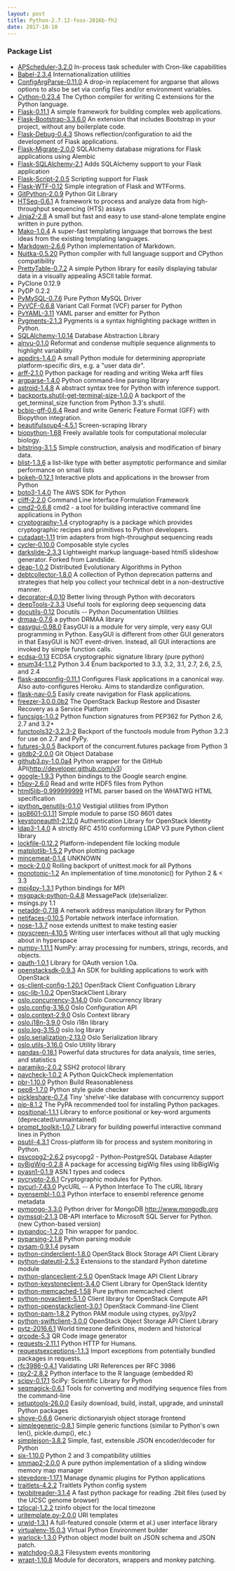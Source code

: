 ```yaml
---
layout: post
title: Python-2.7.12-foss-2016b-fh2
date: 2017-10-10
---
```


### Package List
  * [APScheduler-3.2.0](https://pypi.org/project/APScheduler/) In-process task scheduler with Cron-like capabilities
  * [Babel-2.3.4](https://pypi.org/project/Babel/) Internationalization utilities
  * [ConfigArgParse-0.11.0](https://pypi.org/project/ConfigArgParse/) A drop-in replacement for argparse that allows options to also be set via config files and/or environment variables.
  * [Cython-0.23.4](https://pypi.org/project/Cython/) The Cython compiler for writing C extensions for the Python language.
  * [Flask-0.11.1](https://pypi.org/project/Flask/) A simple framework for building complex web applications.
  * [Flask-Bootstrap-3.3.6.0](https://pypi.org/project/Flask-Bootstrap/) An extension that includes Bootstrap in your project, without any boilerplate code.
  * [Flask-Debug-0.4.3](https://pypi.org/project/Flask-Debug/) Shows reflection/configuration to aid the development of Flask applications.
  * [Flask-Migrate-2.0.0](https://pypi.org/project/Flask-Migrate/) SQLAlchemy database migrations for Flask applications using Alembic
  * [Flask-SQLAlchemy-2.1](https://pypi.org/project/Flask-SQLAlchemy/) Adds SQLAlchemy support to your Flask application
  * [Flask-Script-2.0.5](https://pypi.org/project/Flask-Script/) Scripting support for Flask
  * [Flask-WTF-0.12](https://pypi.org/project/Flask-WTF/) Simple integration of Flask and WTForms.
  * [GitPython-2.0.9](https://pypi.org/project/GitPython/) Python Git Library
  * [HTSeq-0.6.1](https://pypi.org/project/HTSeq/) A framework to process and analyze data from high-throughput sequencing (HTS) assays
  * [Jinja2-2.8](http://pypi.org/project/Jinja2/) A small but fast and easy to use stand-alone template engine written in pure python.
  * [Mako-1.0.4](https://pypi.org/project/Mako/) A super-fast templating language that borrows the  best ideas from the existing templating languages.
  * [Markdown-2.6.6](http://pypi.org/project/Markdown/) Python implementation of Markdown.
  * [Nuitka-0.5.20](https://pypi.org/project/Nuitka/) Python compiler with full language support and CPython compatibility
  * [PrettyTable-0.7.2](https://pypi.org/project/PrettyTable/) A simple Python library for easily displaying tabular data in a visually appealing ASCII table format.
  * PyClone 0.12.9
  * PyDP 0.2.2
  * [PyMySQL-0.7.6](https://pypi.org/project/PyMySQL/) Pure Python MySQL Driver
  * [PyVCF-0.6.8](https://pypi.org/project/PyVCF/) Variant Call Format (VCF) parser for Python
  * [PyYAML-3.11](https://pypi.org/project/PyYAML/) YAML parser and emitter for Python
  * [Pygments-2.1.3](https://pypi.org/project/Pygments/) Pygments is a syntax highlighting package written in Python.
  * [SQLAlchemy-1.0.14](http://pypi.org/project/SQLAlchemy/) Database Abstraction Library
  * [alnvu-0.1.0](https://pypi.org/project/alnvu/) Reformat and condense multiple sequence alignments to highlight variability
  * [appdirs-1.4.0](https://pypi.org/project/appdirs/) A small Python module for determining appropriate platform-specific dirs, e.g. a "user data dir".
  * [arff-2.1.0](https://pypi.org/project/arff/) Python package for reading and writing Weka arff files
  * [argparse-1.4.0](http://pypi.org/project/argparse/) Python command-line parsing library
  * [astroid-1.4.8](https://pypi.org/project/astroid/) A abstract syntax tree for Python with inference support.
  * [backports.shutil-get-terminal-size-1.0.0](https://pypi.org/project/backports.shutil_get_terminal_size/) A backport of the get_terminal_size function from Python 3.3's shutil.
  * [bcbio-gff-0.6.4](https://pypi.org/project/bcbio-gff/) Read and write Generic Feature Format (GFF) with Biopython integration.
  * [beautifulsoup4-4.5.1](https://pypi.org/project/beautifulsoup4/) Screen-scraping library
  * [biopython-1.68](https://pypi.org/project/biopython/) Freely available tools for computational molecular biology.
  * [bitstring-3.1.5](https://pypi.org/project/bitstring/) Simple construction, analysis and modification of binary data.
  * [blist-1.3.6](https://pypi.org/project/blist/) a list-like type with better asymptotic performance and similar performance on small lists
  * [bokeh-0.12.1](https://pypi.org/project/bokeh/) Interactive plots and applications in the browser from Python
  * [boto3-1.4.0](http://pypi.org/project/boto3/) The AWS SDK for Python
  * [cliff-2.2.0](https://pypi.org/project/cliff/) Command Line Interface Formulation Framework
  * [cmd2-0.6.8](https://pypi.org/project/cmd2/) cmd2 - a tool for building interactive command line applications in Python
  * [cryptography-1.4](http://pypi.org/project/cryptography/) cryptography is a package which provides cryptographic recipes and primitives to Python developers.
  * [cutadapt-1.11](https://pypi.org/project/cutadapt/) trim adapters from high-throughput sequencing reads
  * [cycler-0.10.0](https://pypi.org/project/Cycler/) Composable style cycles
  * [darkslide-2.3.3](https://pypi.org/project/darkslide/) Lightweight markup language-based html5 slideshow generator. Forked from Landslide.
  * [deap-1.0.2](https://pypi.org/project/deap/) Distributed Evolutionary Algorithms in Python
  * [debtcollector-1.8.0](https://pypi.org/project/debtcollector/) A collection of Python deprecation patterns and strategies that help you collect your technical debt in a non-destructive manner.
  * [decorator-4.0.10](https://pypi.org/project/decorator/) Better living through Python with decorators
  * [deepTools-2.3.3](https://pypi.org/project/deepTools/) Useful tools for exploring deep sequencing data
  * [docutils-0.12](http://pypi.org/project/docutils/) Docutils -- Python Documentation Utilities
  * [drmaa-0.7.6](https://pypi.org/project/drmaa/) a python DRMAA library
  * [easygui-0.98.0](https://pypi.org/project/easygui/) EasyGUI is a module for very simple, very easy GUI programming in Python.  EasyGUI is different from other GUI generators in that EasyGUI is NOT event-driven.  Instead, all GUI interactions are invoked by simple function calls.
  * [ecdsa-0.13](https://pypi.org/project/ecdsa/) ECDSA cryptographic signature library (pure python)
  * [enum34-1.1.2](https://pypi.org/project/enum34/) Python 3.4 Enum backported to 3.3, 3.2, 3.1, 2.7, 2.6, 2.5, and 2.4
  * [flask-appconfig-0.11.1](https://pypi.org/project/flask-appconfig/) Configures Flask applications in a canonical way. Also auto-configures Heroku. Aims to standardize configuration.
  * [flask-nav-0.5](https://pypi.org/project/flask-nav/) Easily create navigation for Flask applications.
  * [freezer-3.0.0.0b2](https://pypi.org/project/freezer/) The OpenStack Backup Restore and Disaster Recovery as a Service Platform
  * [funcsigs-1.0.2](https://pypi.org/project/funcsigs/) Python function signatures from PEP362 for Python 2.6, 2.7 and 3.2+
  * [functools32-3.2.3-2](https://pypi.org/project/functools32/) Backport of the functools module from Python 3.2.3 for use on 2.7 and PyPy.
  * [futures-3.0.5](http://pypi.org/project/futures/) Backport of the concurrent.futures package from Python 3
  * [gitdb2-2.0.0](https://pypi.org/project/gitdb2/) Git Object Database
  * [github3.py-1.0.0a4](https://pypi.org/project/github3.py/) Python wrapper for the GitHub API(http://developer.github.com/v3)
  * [google-1.9.3](https://pypi.org/project/google/) Python bindings to the Google search engine.
  * [h5py-2.6.0](https://pypi.org/project/h5py/) Read and write HDF5 files from Python
  * [html5lib-0.999999999](https://pypi.org/project/html5lib/) HTML parser based on the WHATWG HTML specification
  * [ipython_genutils-0.1.0](https://pypi.org/project/ipython_genutils/) Vestigial utilities from IPython
  * [iso8601-0.1.11](https://pypi.org/project/iso8601/) Simple module to parse ISO 8601 dates
  * [keystoneauth1-2.12.0](https://pypi.org/project/keystoneauth1/) Authentication Library for OpenStack Identity
  * [ldap3-1.4.0](https://pypi.org/project/ldap3/) A strictly RFC 4510 conforming LDAP V3 pure Python client library
  * [lockfile-0.12.2](https://pypi.org/project/lockfile/) Platform-independent file locking module
  * [matplotlib-1.5.2](https://pypi.org/project/matplotlib/) Python plotting package
  * [mincemeat-0.1.4](https://pypi.org/project/mincemeat/) UNKNOWN
  * [mock-2.0.0](http://pypi.org/project/mock/) Rolling backport of unittest.mock for all Pythons
  * [monotonic-1.2](https://pypi.org/project/monotonic/) An implementation of time.monotonic() for Python 2 & < 3.3
  * [mpi4py-1.3.1](https://pypi.org/project/mpi4py/) Python bindings for MPI
  * [msgpack-python-0.4.8](https://pypi.org/project/msgpack-python/) MessagePack (de)serializer.
  * msings.py 1.1
  * [netaddr-0.7.18](https://pypi.org/project/netaddr/) A network address manipulation library for Python
  * [netifaces-0.10.5](https://pypi.org/project/netifaces/) Portable network interface information.
  * [nose-1.3.7](https://pypi.org/project/nose/) nose extends unittest to make testing easier
  * [npyscreen-4.10.5](https://pypi.org/project/npyscreen/) Writing user interfaces without all that ugly mucking about in hyperspace
  * [numpy-1.11.1](https://pypi.org/project/numpy/) NumPy: array processing for numbers, strings, records, and objects.
  * [oauth-1.0.1](https://pypi.org/project/oauth/) Library for OAuth version 1.0a.
  * [openstacksdk-0.9.3](https://pypi.org/project/openstacksdk/) An SDK for building applications to work with OpenStack
  * [os-client-config-1.20.1](https://pypi.org/project/os-client-config/) OpenStack Client Configuation Library
  * [osc-lib-1.0.2](https://pypi.org/project/osc-lib/) OpenStackClient Library
  * [oslo.concurrency-3.14.0](https://pypi.org/project/oslo.concurrency/) Oslo Concurrency library
  * [oslo.config-3.16.0](https://pypi.org/project/oslo.config/) Oslo Configuration API
  * [oslo.context-2.9.0](https://pypi.org/project/oslo.context/) Oslo Context library
  * [oslo.i18n-3.9.0](https://pypi.org/project/oslo.i18n/) Oslo i18n library
  * [oslo.log-3.15.0](https://pypi.org/project/oslo.log/) oslo.log library
  * [oslo.serialization-2.13.0](https://pypi.org/project/oslo.serialization/) Oslo Serialization library
  * [oslo.utils-3.16.0](https://pypi.org/project/oslo.utils/) Oslo Utility library
  * [pandas-0.18.1](https://pypi.org/project/pandas/) Powerful data structures for data analysis, time series, and statistics
  * [paramiko-2.0.2](http://pypi.org/project/paramiko/) SSH2 protocol library
  * [paycheck-1.0.2](https://pypi.org/project/paycheck/) A Python QuickCheck implementation
  * [pbr-1.10.0](https://pypi.org/project/pbr/) Python Build Reasonableness
  * [pep8-1.7.0](https://pypi.org/project/pep8/) Python style guide checker
  * [pickleshare-0.7.4](https://pypi.org/project/pickleshare/) Tiny 'shelve'-like database with concurrency support
  * [pip-8.1.2](https://pypi.org/project/pip/) The PyPA recommended tool for installing Python packages.
  * [positional-1.1.1](https://pypi.org/project/positional/) Library to enforce positional or key-word arguments (deprecated/unmaintained)
  * [prompt_toolkit-1.0.7](https://pypi.org/project/prompt_toolkit/) Library for building powerful interactive command lines in Python
  * [psutil-4.3.1](http://pypi.org/project/psutil/) Cross-platform lib for process and system monitoring in Python.
  * [psycopg2-2.6.2](https://pypi.org/project/psycopg2/) psycopg2 - Python-PostgreSQL Database Adapter
  * [pyBigWig-0.2.8](https://pypi.org/project/pyBigWig/) A package for accessing bigWig files using libBigWig
  * [pyasn1-0.1.9](http://pypi.org/project/pyasn1/) ASN.1 types and codecs
  * [pycrypto-2.6.1](https://pypi.org/project/pycrypto/) Cryptographic modules for Python.
  * [pycurl-7.43.0](https://pypi.org/project/pycurl/) PycURL -- A Python Interface To The cURL library
  * [pyensembl-1.0.3](https://pypi.org/project/pyensembl/) Python interface to ensembl reference genome metadata
  * [pymongo-3.3.0](https://pypi.org/project/pymongo/) Python driver for MongoDB <http://www.mongodb.org>
  * [pymssql-2.1.3](https://pypi.org/project/pymssql/) DB-API interface to Microsoft SQL Server for Python. (new Cython-based version)
  * [pypandoc-1.2.0](https://pypi.org/project/pypandoc/) Thin wrapper for pandoc.
  * [pyparsing-2.1.8](https://pypi.org/project/pyparsing/) Python parsing module
  * [pysam-0.9.1.4](https://pypi.org/project/pysam/) pysam
  * [python-cinderclient-1.8.0](https://pypi.org/project/python-cinderclient/) OpenStack Block Storage API Client Library
  * [python-dateutil-2.5.3](http://pypi.org/project/python-dateutil/) Extensions to the standard Python datetime module
  * [python-glanceclient-2.5.0](https://pypi.org/project/python-glanceclient/) OpenStack Image API Client Library
  * [python-keystoneclient-3.4.0](https://pypi.org/project/python-keystoneclient/) Client Library for OpenStack Identity
  * [python-memcached-1.58](https://pypi.org/project/python-memcached/) Pure python memcached client
  * [python-novaclient-5.1.0](https://pypi.org/project/python-novaclient/) Client library for OpenStack Compute API
  * [python-openstackclient-3.0.1](https://pypi.org/project/python-openstackclient/) OpenStack Command-line Client
  * [python-pam-1.8.2](https://pypi.org/project/python-pam/) Python PAM module using ctypes, py3/py2
  * [python-swiftclient-3.0.0](https://pypi.org/project/python-swiftclient/) OpenStack Object Storage API Client Library
  * [pytz-2016.6.1](http://pypi.org/project/pytz/) World timezone definitions, modern and historical
  * [qrcode-5.3](https://pypi.org/project/qrcode/) QR Code image generator
  * [requests-2.11.1](http://pypi.org/project/requests/) Python HTTP for Humans.
  * [requestsexceptions-1.1.3](https://pypi.org/project/requestsexceptions/) Import exceptions from potentially bundled packages in requests.
  * [rfc3986-0.4.1](https://pypi.org/project/rfc3986/) Validating URI References per RFC 3986
  * [rpy2-2.8.2](https://pypi.org/project/rpy2/) Python interface to the R language (embedded R)
  * [scipy-0.17.1](https://pypi.org/project/scipy/) SciPy: Scientific Library for Python
  * [seqmagick-0.6.1](https://pypi.org/project/seqmagick/) Tools for converting and modifying sequence files from the command-line
  * [setuptools-26.0.0](https://pypi.org/project/setuptools/) Easily download, build, install, upgrade, and uninstall Python packages
  * [shove-0.6.6](https://pypi.org/project/shove/) Generic dictionaryish object storage frontend
  * [simplegeneric-0.8.1](https://pypi.org/project/simplegeneric/) Simple generic functions (similar to Python's own len(), pickle.dump(), etc.)
  * [simplejson-3.8.2](http://pypi.org/project/simplejson/) Simple, fast, extensible JSON encoder/decoder for Python
  * [six-1.10.0](https://pypi.org/project/six/) Python 2 and 3 compatibility utilities
  * [smmap2-2.0.0](https://pypi.org/project/smmap2/) A pure python implementation of a sliding window memory map manager
  * [stevedore-1.17.1](https://pypi.org/project/stevedore/) Manage dynamic plugins for Python applications
  * [traitlets-4.2.2](https://pypi.org/project/traitlets/) Traitlets Python config system
  * [twobitreader-3.1.4](https://pypi.org/project/twobitreader/) A fast python package for reading .2bit files (used by the UCSC genome browser)
  * [tzlocal-1.2.2](https://pypi.org/project/tzlocal/) tzinfo object for the local timezone
  * [uritemplate.py-2.0.0](https://pypi.org/project/uritemplate.py/) URI templates
  * [urwid-1.3.1](https://pypi.org/project/urwid/) A full-featured console (xterm et al.) user interface library
  * [virtualenv-15.0.3](https://pypi.org/project/virtualenv/) Virtual Python Environment builder
  * [warlock-1.3.0](https://pypi.org/project/warlock/) Python object model built on JSON schema and JSON patch.
  * [watchdog-0.8.3](https://pypi.org/project/watchdog/) Filesystem events monitoring
  * [wrapt-1.10.8](http://pypi.org/project/wrapt/) Module for decorators, wrappers and monkey patching.
